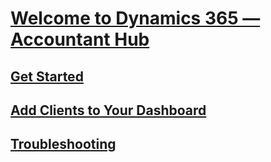 # [Welcome to Dynamics 365 — Accountant Hub](index.md)
## [Get Started](get-started.md)
## [Add Clients to Your Dashboard](add-client.md)
## [Troubleshooting](troubleshooting.md)
